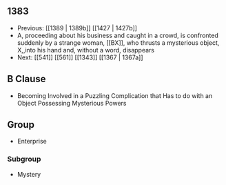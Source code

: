 ## 1383
- Previous: [[1389 | 1389b]] [[1427 | 1427b]] 
- A, proceeding about his business and caught in a crowd, is confronted suddenly by a strange woman, [[BX]], who thrusts a mysterious object, X,,into his hand and, without a word, disappears
- Next: [[541]] [[561]] [[1343]] [[1367 | 1367a]] 

## B Clause
- Becoming Involved in a Puzzling Complication that Has to do with an Object Possessing Mysterious Powers

## Group
- Enterprise

### Subgroup
- Mystery


